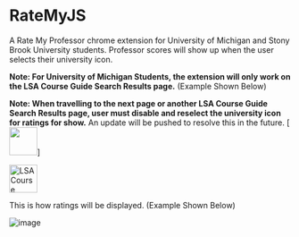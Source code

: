 # RateMyJS

A Rate My Professor chrome extension for University of Michigan and Stony Brook University students. Professor scores will show up when the user selects their university icon. 

**Note: For University of Michigan Students, the extension will only work on the LSA Course Guide Search Results page.** (Example Shown Below) 

**Note: When travelling to the next page or another LSA Course Guide Search Results page, user must disable and reselect the university icon for ratings for show.** An update will be pushed to resolve this in the future.
[<img width="50" src=https://user-images.githubusercontent.com/72951726/126092385-19a6fe56-8361-4202-b210-2b10b2bb7cd7.png>]

<img src="https://user-images.githubusercontent.com/72951726/126092385-19a6fe56-8361-4202-b210-2b10b2bb7cd7.png" alt="LSA Course Guide Search Results" style="width:50"></img>

This is how ratings will be displayed. (Example Shown Below)

![image](https://user-images.githubusercontent.com/72951726/126092682-9775c278-daf4-451f-af0d-152fe96d03c9.png)
